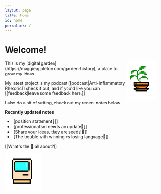 ```yaml
---
layout: page
title: Home
id: home
permalink: /
---
```


# Welcome!

<img src = "/assets/potted-plant.png" style = "float: right" alt="Potted Plant"/>
This is my [digital garden](https://maggieappleton.com/garden-history), a place to grow my ideas.

My latest project is my podcast [[podcast|Anti-Inflammatory Rhetoric]] check it out, and if you'd like you can [[feedback|leave some feedback here.]]

I also do a bit of writing, check out my recent notes below:

<strong>Recently updated notes</strong>
<ul>
  <li>
    [[position statement🌱]]
  </li>
  <li>
    [[professionalism needs an update🌰]]
  </li>
  <li>
    [[Share your ideas, they are seeds!🌱]]
  </li>
  <li>
    [[The trouble with winning vs losing language🌱]]
  </li>
</ul>
[[What's the 🌱 all about?]]

![Mac Plus](/assets/mac.png)
